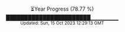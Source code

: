 <p align="center">
⏳Year Progress (78.77 %) <br>
███████████████████████▁▁▁▁▁▁▁ <br>
<sub>Updated: Sun, 15 Oct 2023 12:29:13 GMT</sub>
</p>

